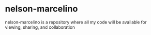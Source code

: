 # nelson-marcelino
nelson-marcelino is a repository where all my code will be available for viewing, sharing, and collaboration
